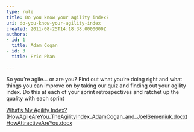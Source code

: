 ```yaml
---
type: rule
title: Do you know your agility index?
uri: do-you-know-your-agility-index
created: 2011-08-25T14:18:38.0000000Z
authors:
- id: 1
  title: Adam Cogan
- id: 3
  title: Eric Phan

---
```




<span class='intro'> <p>So you’re agile… or are you? Find out what you’re doing right and what things you can improve on by taking our quiz and finding out your agility index. Do this at each of your sprint retrospectives and ratchet up the quality with each sprint</p> </span>

<a href="/Documents/HowAgileAreYou_TheAgilityIndex_AdamCogan_and_JoelSemeniuk.docx">What’s My Agility Index? (HowAgileAreYou_TheAgilityIndex_AdamCogan_and_JoelSemeniuk.docx)</a><br><a href="/Management/RulesToBetterScrumUsingTFS/Pages/How%20Attractive%20Are%20you?">HowAttractiveAreYou.docx</a><br><br>


